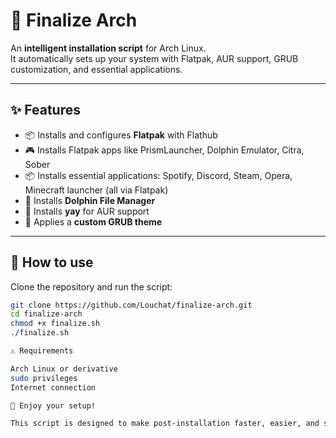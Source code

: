 # 🌌 Finalize Arch

An **intelligent installation script** for Arch Linux.  
It automatically sets up your system with Flatpak, AUR support, GRUB customization, and essential applications.

---

## ✨ Features
- 📦 Installs and configures **Flatpak** with Flathub  
- 🎮 Installs Flatpak apps like PrismLauncher, Dolphin Emulator, Citra, Sober  
- 📦 Installs essential applications: Spotify, Discord, Steam, Opera, Minecraft launcher (all via Flatpak)  
- 📂 Installs **Dolphin File Manager**  
- 🚀 Installs **yay** for AUR support  
- 🎨 Applies a **custom GRUB theme**  

---

## 🔧 How to use

Clone the repository and run the script:

```bash
git clone https://github.com/Louchat/finalize-arch.git
cd finalize-arch
chmod +x finalize.sh
./finalize.sh

⚠️ Requirements

Arch Linux or derivative
sudo privileges
Internet connection

🌟 Enjoy your setup!

This script is designed to make post-installation faster, easier, and smarter 🚀
